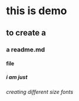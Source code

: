 # this is demo 
## to create a 
### a readme.md
#### file
##### i am just 
###### creating different size fonts

